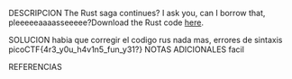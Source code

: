 
DESCRIPCION
The Rust saga continues? I ask you, can I borrow that, pleeeeeaaaasseeeee?Download the Rust code [here](https://challenge-files.picoctf.net/c_verbal_sleep/babfbee79718a6363826ba86300173ffde6d81577e9dd07d4130c53a7eecf6c3/fixme2.tar.gz).

SOLUCION
habia que corregir el codigo rus nada mas, errores de sintaxis
picoCTF{4r3_y0u_h4v1n5_fun_y31?}
NOTAS ADICIONALES
facil

REFERENCIAS
